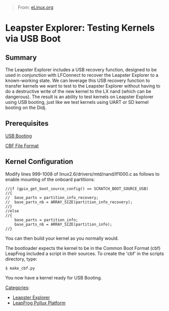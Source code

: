 > From: [eLinux.org](http://eLinux.org/Leapster_Explorer:_Testing_Kernels_via_USB_Boot "http://eLinux.org/Leapster_Explorer:_Testing_Kernels_via_USB_Boot")


# Leapster Explorer: Testing Kernels via USB Boot



## Summary

The Leapster Explorer includes a USB recovery function, designed to be
used in conjunction with LFConnect to recover the Leapster Explorer to a
known-working state. We can leverage this USB recovery function to
transfer kernels we want to test to the Leapster Explorer without having
to do a destructive write of the new kernel to the LX nand (which can be
dangerous). The result is an ability to test kernels on Leapster
Explorer using USB booting, just like we test kernels using UART or SD
kernel booting on the Didj.

## Prerequisites

[USB
Booting](http://eLinux.org/Leapster_Explorer:_USB_Boot "Leapster Explorer: USB Boot")

[CBF File
Format](http://eLinux.org/LeapFrog_Pollux_Platform:_File_Format_CBF "LeapFrog Pollux Platform: File Format CBF")

## Kernel Configuration

Modify lines 999-1008 of linux2.6/drivers/mtd/nand/lf1000.c as follows
to enable mounting of the onboard partitions:

    //if (gpio_get_boot_source_config() == SCRATCH_BOOT_SOURCE_USB)
    //{
    //  base_parts = partition_info_recovery;
    //  base_parts_nb = ARRAY_SIZE(partition_info_recovery);
    //}
    //else
    //{
        base_parts = partition_info;
        base_parts_nb = ARRAY_SIZE(partition_info);
    //}

You can then build your kernel as you normally would.

The bootloader expects the kernel to be in the Common Boot Format (cbf)
LeapFrog included a script in their sources. To create the 'cbf' in the
scripts directory, type:

    $ make_cbf.py

You now have a kernel ready for USB Booting.


[Categories](http://eLinux.org/Special:Categories "Special:Categories"):

-   [Leapster
    Explorer](http://eLinux.org/Category:Leapster_Explorer "Category:Leapster Explorer")
-   [LeapFrog Pollux
    Platform](http://eLinux.org/index.php?title=Category:LeapFrog_Pollux_Platform&action=edit&redlink=1 "Category:LeapFrog Pollux Platform (page does not exist)")

